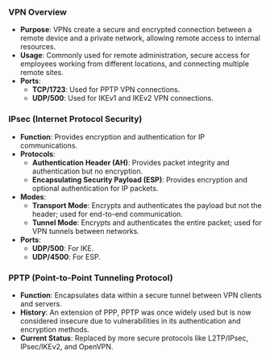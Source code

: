 ### VPN Overview

- **Purpose**: VPNs create a secure and encrypted connection between a remote device and a private network, allowing remote access to internal resources.
- **Usage**: Commonly used for remote administration, secure access for employees working from different locations, and connecting multiple remote sites.
- **Ports**:
    - **TCP/1723**: Used for PPTP VPN connections.
    - **UDP/500**: Used for IKEv1 and IKEv2 VPN connections.

### IPsec (Internet Protocol Security)

- **Function**: Provides encryption and authentication for IP communications.
- **Protocols**:
    - **Authentication Header (AH)**: Provides packet integrity and authentication but no encryption.
    - **Encapsulating Security Payload (ESP)**: Provides encryption and optional authentication for IP packets.
- **Modes**:
    - **Transport Mode**: Encrypts and authenticates the payload but not the header; used for end-to-end communication.
    - **Tunnel Mode**: Encrypts and authenticates the entire packet; used for VPN tunnels between networks.
- **Ports**:
    - **UDP/500**: For IKE.
    - **UDP/4500**: For ESP.

### PPTP (Point-to-Point Tunneling Protocol)

- **Function**: Encapsulates data within a secure tunnel between VPN clients and servers.
- **History**: An extension of PPP, PPTP was once widely used but is now considered insecure due to vulnerabilities in its authentication and encryption methods.
- **Current Status**: Replaced by more secure protocols like L2TP/IPsec, IPsec/IKEv2, and OpenVPN.